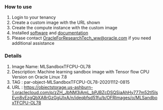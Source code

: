### How to use
1. Login to your tenancy
2. Create a custom image with the URL shown
3. Create the compute instance with the custom image 
4. Installed [software](https://github.com/OracleForResearch/Research-Image-Sandbox/blob/main/SoftwareAndVersion) and [documentation](https://github.com/OracleForResearch/Research-Image-Sandbox)
5. Please contact OracleForResearchTech_ww@oracle.com if you need additional assistance

### Details
1. Image Name: MLSandboxTFCPU-OL78
2. Description: Machine learning sandbox image with Tensor flow CPU Version on Oracle Linux 7.8
3. TAG : par-object-MLSandboxTFCPU-OL78-20201112-0815
4. URL : https://objectstorage.us-ashburn-1.oraclecloud.com/p/zZH_JbNM3iAmL_bPJBZcDSQSiaAhHy777m52tl5IsEvn8vEzgQbXA8rGzGglJIxA/n/ideqbfsd51fu/b/OFRImages/o/MLSandboxTFCPU-OL78
